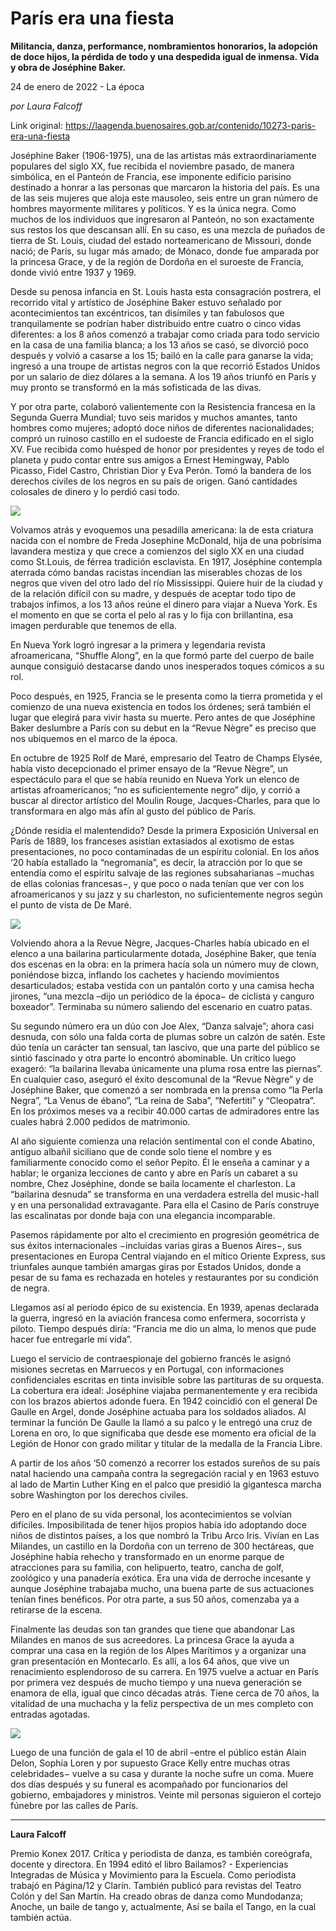 # París era una fiesta

**Militancia, danza, performance, nombramientos honorarios, la adopción de doce hijos, la pérdida de todo y una despedida igual de inmensa. Vida y obra de Joséphine Baker.**

24 de enero de 2022 - La época

_por Laura Falcoff_

Link original: https://laagenda.buenosaires.gob.ar/contenido/10273-paris-era-una-fiesta



Joséphine Baker (1906-1975), una de las artistas más extraordinariamente populares del siglo XX, fue recibida el noviembre pasado, de manera simbólica, en el Panteón de Francia, ese imponente edificio parisino destinado a honrar a las personas que marcaron la historia del país. Es una de las seis mujeres que aloja este mausoleo, seis entre un gran número de hombres mayormente militares y políticos. Y es la única negra. Como muchos de los individuos que ingresaron al Panteón, no son exactamente sus restos los que descansan allí. En su caso, es una mezcla de puñados de tierra de St. Louis, ciudad del estado norteamericano de Missouri, donde nació; de París, su lugar más amado; de Mónaco, donde fue amparada por la princesa Grace, y de la región de Dordoña en el suroeste de Francia, donde vivió entre 1937 y 1969.




Desde su penosa infancia en St. Louis hasta esta consagración postrera, el recorrido vital y artístico de Joséphine Baker estuvo señalado por acontecimientos tan excéntricos, tan disímiles y tan fabulosos que tranquilamente se podrían haber distribuido entre cuatro o cinco vidas diferentes: a los 8 años comenzó a trabajar como criada para todo servicio en la casa de una familia blanca; a los 13 años se casó, se divorció poco después y volvió a casarse a los 15; bailó en la calle para ganarse la vida; ingresó a una troupe de artistas negros con la que recorrió Estados Unidos por un salario de diez dólares a la semana. A los 19 años triunfó en París y muy pronto se transformó en la más sofisticada de las divas.




Y por otra parte, colaboró valientemente con la Resistencia francesa en la Segunda Guerra Mundial; tuvo seis maridos y muchos amantes, tanto hombres como mujeres; adoptó doce niños de diferentes nacionalidades; compró un ruinoso castillo en el sudoeste de Francia edificado en el siglo XV. Fue recibida como huésped de honor por presidentes y reyes de todo el planeta y pudo contar entre sus amigos a Ernest Hemingway, Pablo Picasso, Fidel Castro, Christian Dior y Eva Perón. Tomó la bandera de los derechos civiles de los negros en su país de origen. Ganó cantidades colosales de dinero y lo perdió casi todo.




![](https://cdn.feater.me/files/images/137533/6b40f173-d0e5-4509-9623-8d326fa97006.jpg)




Volvamos atrás y evoquemos una pesadilla americana: la de esta criatura nacida con el nombre de Freda Josephine McDonald, hija de una pobrísima lavandera mestiza y que crece a comienzos del siglo XX en una ciudad como St.Louis, de férrea tradición esclavista. En 1917, Joséphine contempla aterrada cómo bandas racistas incendian las miserables chozas de los negros que viven del otro lado del río Mississippi. Quiere huir de la ciudad y de la relación difícil con su madre, y después de aceptar todo tipo de trabajos ínfimos, a los 13 años reúne el dinero para viajar a Nueva York. Es el momento en que se corta el pelo al ras y lo fija con brillantina, esa imagen perdurable que tenemos de ella.




En Nueva York logró ingresar a la primera y legendaria revista afroamericana, “Shuffle Along”, en la que formó parte del cuerpo de baile aunque consiguió destacarse dando unos inesperados toques cómicos a su rol.




Poco después, en 1925, Francia se le presenta como la tierra prometida y el comienzo de una nueva existencia en todos los órdenes; será también el lugar que elegirá para vivir hasta su muerte. Pero antes de que Joséphine Baker deslumbre a París con su debut en la “Revue Nègre” es preciso que nos ubiquemos en el marco de la época.




En octubre de 1925 Rolf de Maré, empresario del Teatro de Champs Elysée, había visto decepcionado el primer ensayo de la “Revue Nègre”, un espectáculo para el que se había reunido en Nueva York un elenco de artistas afroamericanos; “no es suficientemente negro” dijo, y corrió a buscar al director artístico del Moulin Rouge, Jacques-Charles, para que lo transformara en algo más afín al gusto del público de París.




¿Dónde residía el malentendido? Desde la primera Exposición Universal en París de 1889, los franceses asistían extasiados al exotismo de estas presentaciones, no poco contaminadas de un espíritu colonial. En los años ‘20 había estallado la “negromanía”, es decir, la atracción por lo que se entendía como el espíritu salvaje de las regiones subsaharianas −muchas de ellas colonias francesas−, y que poco o nada tenían que ver con los afroamericanos y su jazz y su charleston, no suficientemente negros según el punto de vista de De Maré.




![](https://cdn.feater.me/files/images/137541/6c13ad7c-4782-4724-9e16-683cc83f5293.jpg)




Volviendo ahora a la Revue Nègre, Jacques-Charles había ubicado en el elenco a una bailarina particularmente dotada, Joséphine Baker, que tenía dos escenas en la obra: en la primera hacía sola un número muy de clown, poniéndose bizca, inflando los cachetes y haciendo movimientos desarticulados; estaba vestida con un pantalón corto y una camisa hecha jirones, “una mezcla –dijo un periódico de la época− de ciclista y canguro boxeador”. Terminaba su número saliendo del escenario en cuatro patas.




Su segundo número era un dúo con Joe Alex, “Danza salvaje”; ahora casi desnuda, con sólo una falda corta de plumas sobre un calzón de satén. Este dúo tenía un carácter tan sensual, tan lascivo, que una parte del público se sintió fascinado y otra parte lo encontró abominable. Un crítico luego exageró: “la bailarina llevaba únicamente una pluma rosa entre las piernas”. En cualquier caso, aseguró el éxito descomunal de la “Revue Nègre” y de Joséphine Baker, que comenzó a ser nombrada en la prensa como “la Perla Negra”, “La Venus de ébano”, “La reina de Saba”, “Nefertiti” y “Cleopatra”. En los próximos meses va a recibir 40.000 cartas de admiradores entre las cuales habrá 2.000 pedidos de matrimonio.




Al año siguiente comienza una relación sentimental con el conde Abatino, antiguo albañil siciliano que de conde solo tiene el nombre y es familiarmente conocido como el señor Pepito. Él le enseña a caminar y a hablar; le organiza lecciones de canto y abre en París un cabaret a su nombre, Chez Joséphine, donde se baila locamente el charleston. La “bailarina desnuda” se transforma en una verdadera estrella del music-hall y en una personalidad extravagante. Para ella el Casino de París construye las escalinatas por donde baja con una elegancia incomparable.




Pasemos rápidamente por alto el crecimiento en progresión geométrica de sus éxitos internacionales −incluidas varias giras a Buenos Aires−, sus presentaciones en Europa Central viajando en el mítico Oriente Express, sus triunfales aunque también amargas giras por Estados Unidos, donde a pesar de su fama es rechazada en hoteles y restaurantes por su condición de negra.




Llegamos así al período épico de su existencia. En 1939, apenas declarada la guerra, ingresó en la aviación francesa como enfermera, socorrista y piloto. Tiempo después diría: “Francia me dio un alma, lo menos que pude hacer fue entregarle mi vida”.




Luego el servicio de contraespionaje del gobierno francés le asignó misiones secretas en Marruecos y en Portugal, con informaciones confidenciales escritas en tinta invisible sobre las partituras de su orquesta. La cobertura era ideal: Joséphine viajaba permanentemente y era recibida con los brazos abiertos adonde fuera. En 1942 coincidió con el general De Gaulle en Argel, donde Joséphine actuaba para los soldados aliados. Al terminar la función De Gaulle la llamó a su palco y le entregó una cruz de Lorena en oro, lo que significaba que desde ese momento era oficial de la Legión de Honor con grado militar y titular de la medalla de la Francia Libre.




A partir de los años ‘50 comenzó a recorrer los estados sureños de su país natal haciendo una campaña contra la segregación racial y en 1963 estuvo al lado de Martin Luther King en el palco que presidió la gigantesca marcha sobre Washington por los derechos civiles.




Pero en el plano de su vida personal, los acontecimientos se volvían difíciles. Imposibilitada de tener hijos propios había ido adoptando doce niños de distintos países, a los que nombró la Tribu Arco Iris. Vivían en Las Milandes, un castillo en la Dordoña con un terreno de 300 hectáreas, que Joséphine había rehecho y transformado en un enorme parque de atracciones para su familia, con helipuerto, teatro, cancha de golf, zoológico y una panadería exótica. Era una vida de derroche incesante y aunque Joséphine trabajaba mucho, una buena parte de sus actuaciones tenían fines benéficos. Por otra parte, a sus 50 años, comenzaba ya a retirarse de la escena.




Finalmente las deudas son tan grandes que tiene que abandonar Las Milandes en manos de sus acreedores. La princesa Grace la ayuda a comprar una casa en la región de los Alpes Marítimos y a organizar una gran presentación en Montecarlo. Es allí, a los 64 años, que vive un renacimiento esplendoroso de su carrera. En 1975 vuelve a actuar en París por primera vez después de mucho tiempo y una nueva generación se enamora de ella, igual que cinco décadas atrás. Tiene cerca de 70 años, la vitalidad de una muchacha y la feliz perspectiva de un mes completo con entradas agotadas.




![](https://cdn.feater.me/files/images/137551/190535de-3d58-4eda-92dc-48567a85969b.jpg)




Luego de una función de gala el 10 de abril –entre el público están Alain Delon, Sophia Loren y por supuesto Grace Kelly entre muchas otras celebridades− vuelve a su casa y durante la noche sufre un coma. Muere dos días después y su funeral es acompañado por funcionarios del gobierno, embajadores y ministros. Veinte mil personas siguieron el cortejo fúnebre por las calles de París.




---




**Laura Falcoff**




Premio Konex 2017. Crítica y periodista de danza, es también coreógrafa, docente y directora. En 1994 editó el libro Bailamos? - Experiencias Integradas de Música y Movimiento para la Escuela. Como periodista trabajó en Página/12 y Clarín. También publicó para revistas del Teatro Colón y del San Martín. Ha creado obras de danza como Mundodanza; Anoche, un baile de tango y, actualmente, Así se baila el Tango, en la cual también actúa.



